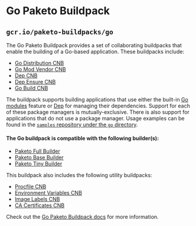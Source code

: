 # Go Paketo Buildpack

## `gcr.io/paketo-buildpacks/go`

The Go Paketo Buildpack provides a set of collaborating buildpacks that
enable the building of a Go-based application. These buildpacks include:
- [Go Distribution CNB](https://github.com/paketo-buildpacks/go-dist)
- [Go Mod Vendor CNB](https://github.com/paketo-buildpacks/go-mod-vendor)
- [Dep CNB](https://github.com/paketo-buildpacks/dep)
- [Dep Ensure CNB](https://github.com/paketo-buildpacks/dep-ensure)
- [Go Build CNB](https://github.com/paketo-buildpacks/go-build)

The buildpack supports building applications that use either the built-in [Go
modules](https://golang.org/cmd/go/#hdr-Module_maintenance) feature or
[Dep](https://golang.github.io/dep/) for managing their dependencies.  Support
for each of these package managers is mutually-exclusive. There is also
support for applications that do not use a package manager. Usage examples can
be found in the
[`samples` repository under the `go` directory](https://github.com/paketo-buildpacks/samples/tree/main/go).

#### The Go buildpack is compatible with the following builder(s):
- [Paketo Full Builder](https://github.com/paketo-buildpacks/full-builder)
- [Paketo Base Builder](https://github.com/paketo-buildpacks/base-builder)
- [Paketo Tiny Builder](https://github.com/paketo-buildpacks/tiny-builder)

This buildpack also includes the following utility buildpacks:
- [Procfile CNB](https://github.com/paketo-buildpacks/procfile)
- [Environment Variables CNB](https://github.com/paketo-buildpacks/environment-variables)
- [Image Labels CNB](https://github.com/paketo-buildpacks/image-labels)
- [CA Certificates CNB](https://github.com/paketo-buildpacks/ca-certificates)

Check out the [Go Paketo Buildpack docs](https://paketo.io/docs/buildpacks/language-family-buildpacks/go/) for more information.
